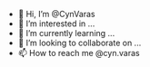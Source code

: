 - 👋 Hi, I’m @CynVaras
- 👀 I’m interested in ...
- 🌱 I’m currently learning ...
- 💞️ I’m looking to collaborate on ...
- 📫 How to reach me @cyn.varas

<!---
CynVaras/CynVaras is a ✨ special ✨ repository because its `README.md` (this file) appears on your GitHub profile.
You can click the Preview link to take a look at your changes.
--->
